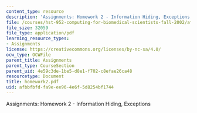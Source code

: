 ```yaml
---
content_type: resource
description: 'Assignments: Homework 2 - Information Hiding, Exceptions'
file: /courses/hst-952-computing-for-biomedical-scientists-fall-2002/afbbfbfdfa9eee964e6f5d8254bf1744_homework2.pdf
file_size: 32059
file_type: application/pdf
learning_resource_types:
- Assignments
license: https://creativecommons.org/licenses/by-nc-sa/4.0/
ocw_type: OCWFile
parent_title: Assignments
parent_type: CourseSection
parent_uid: 4e59c3de-1be5-d8e1-f702-c8efae26ca48
resourcetype: Document
title: homework2.pdf
uid: afbbfbfd-fa9e-ee96-4e6f-5d8254bf1744
---
```

Assignments: Homework 2 - Information Hiding, Exceptions